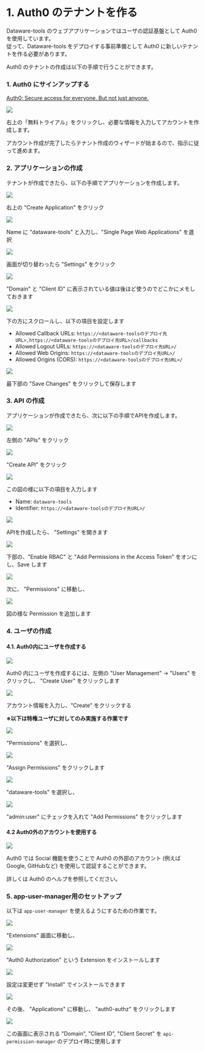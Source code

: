 # 1. Auth0 のテナントを作る

Dataware-tools のウェブアプリケーションではユーザの認証基盤として Auth0 を使用しています。  \
従って、Dataware-tools をデプロイする事前準備として Auth0 に新しいテナントを作る必要があります。

Auth0 のテナントの作成は以下の手順で行うことができます。



### 1. Auth0 にサインアップする

[Auth0: Secure access for everyone. But not just anyone.](https://auth0.com/jp)

![](../../../.gitbook/assets/\_2021-06-21\_17.21.02.png)

右上の「無料トライアル」をクリックし、必要な情報を入力してアカウントを作成します。

アカウント作成が完了したらテナント作成のウィザードが始まるので、指示に従って進めます。



### 2. アプリケーションの作成

テナントが作成できたら、以下の手順でアプリケーションを作成します。

![](../../../.gitbook/assets/\_2021-06-21\_17.26.02.png)

右上の "Create Application" をクリック

![](../../../.gitbook/assets/\_2021-06-21\_17.26.35.png)

Name に "dataware-tools" と入力し、"Single Page Web Applications" を選択

![](../../../.gitbook/assets/\_2021-06-21\_17.28.22.png)

画面が切り替わったら "Settings" をクリック

![](../../../.gitbook/assets/\_2021-06-21\_17.28.34.png)

"Domain" と "Client ID" に表示されている値は後ほど使うのでどこかにメモしておきます

![](../../../.gitbook/assets/\_2021-06-21\_17.30.12.png)

下の方にスクロールし、以下の項目を設定します

* Allowed Callback URLs: `https://<dataware-toolsのデプロイ先URL>,https://<dataware-toolsのデプロイ先URL>/callbacks`
* Allowed Logout URLs: `https://<dataware-toolsのデプロイ先URL>/`
* Allowed Web Origins: `https://<dataware-toolsのデプロイ先URL>/`
* Allowed Origins (CORS): `https://<dataware-toolsのデプロイ先URL>/`

![](../../../.gitbook/assets/\_2021-06-21\_17.30.35.png)

最下部の "Save Changes" をクリックして保存します



### 3. API の作成

アプリケーションが作成できたら、次に以下の手順でAPIを作成します。

![](../../../.gitbook/assets/\_2021-06-21\_17.36.46.png)

左側の "APIs" をクリック

![](../../../.gitbook/assets/\_2021-06-21\_17.36.50.png)

"Create API" をクリック

![](../../../.gitbook/assets/\_2021-06-21\_17.40.25.png)

この図の様に以下の項目を入力します

* Name: `dataware-tools`
* Identifier: `https://<dataware-toolsのデプロイ先URL>/`

![](../../../.gitbook/assets/\_2021-06-21\_17.42.07.png)

APIを作成したら、 "Settings" を開きます

![](../../../.gitbook/assets/\_2021-06-21\_17.42.25.png)

下部の、"Enable RBAC" と "Add Permissions in the Access Token" をオンにし、Save します

![](../../../.gitbook/assets/\_2021-06-21\_17.44.30.png)

次に、 "Permissions" に移動し、

![](../../../.gitbook/assets/\_2021-06-21\_17.45.08.png)

図の様な Permission を追加します

###

### 4. ユーザの作成

#### 4.1. Auth0内にユーザを作成する

![](../../../.gitbook/assets/\_2021-06-21\_17.48.46.png)

Auth0 内にユーザを作成するには、左側の "User Management" → "Users" をクリックし、 "Create User" をクリックします

![](../../../.gitbook/assets/\_2021-06-21\_17.51.44.png)

アカウント情報を入力し、"Create" をクリックする



**※以下は特権ユーザに対してのみ実施する作業です**

![](../../../.gitbook/assets/\_2021-06-21\_17.52.13.png)

"Permissions" を選択し、

![](../../../.gitbook/assets/\_2021-06-21\_17.52.19.png)

"Assign Permissions" をクリックします

![](../../../.gitbook/assets/\_2021-06-21\_17.52.29.png)

"dataware-tools" を選択し、

![](../../../.gitbook/assets/\_2021-06-21\_17.52.36.png)

"admin:user" にチェックを入れて "Add Permissions" をクリックします



#### 4.2 Auth0外のアカウントを使用する

![](../../../.gitbook/assets/\_2021-06-21\_17.57.40.png)

Auth0 では Social 機能を使うことで Auth0 の外部のアカウント (例えば Google, GitHubなど) を使用して認証することができます。

詳しくは Auth0 のヘルプを参照してください。



### 5. app-user-manager用のセットアップ

以下は `app-user-manager` を使えるようにするための作業です。

![](../../../.gitbook/assets/\_2021-06-21\_18.00.51.png)

"Extensions" 画面に移動し、

![](../../../.gitbook/assets/\_2021-06-21\_18.01.00.png)

"Auth0 Authorization" という Extension をインストールします

![](../../../.gitbook/assets/\_2021-06-21\_18.01.07.png)

設定は変更せず "Install" でインストールできます

![](../../../.gitbook/assets/\_2021-06-21\_18.01.22.png)

その後、 "Applications" に移動し、 "auth0-authz" をクリックします

![](../../../.gitbook/assets/\_2021-06-21\_18.01.28.png)

この画面に表示される "Domain", "Client ID", "Client Secret" を `api-permission-manager` のデプロイ時に使用します
